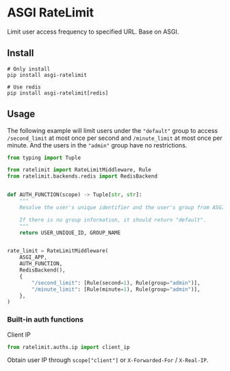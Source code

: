 # ASGI RateLimit

Limit user access frequency to specified URL. Base on ASGI.

## Install

```
# Only install
pip install asgi-ratelimit

# Use redis
pip install asgi-ratelimit[redis]
```

## Usage

The following example will limit users under the `"default"` group to access `/second_limit` at most once per second and `/minute_limit` at most once per minute. And the users in the `"admin"` group have no restrictions.

```python
from typing import Tuple

from ratelimit import RateLimitMiddleware, Rule
from ratelimit.backends.redis import RedisBackend


def AUTH_FUNCTION(scope) -> Tuple[str, str]:
    """
    Resolve the user's unique identifier and the user's group from ASGI SCOPE.

    If there is no group information, it should return "default".
    """
    return USER_UNIQUE_ID, GROUP_NAME


rate_limit = RateLimitMiddleware(
    ASGI_APP,
    AUTH_FUNCTION,
    RedisBackend(),
    {
        "/second_limit": [Rule(second=1), Rule(group="admin")],
        "/minute_limit": [Rule(minute=1), Rule(group="admin")],
    },
)
```

### Built-in auth functions

Client IP

```python
from ratelimit.auths.ip import client_ip
```

Obtain user IP through `scope["client"]` or `X-Forwarded-For` / `X-Real-IP`.
